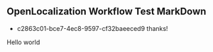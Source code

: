 ## OpenLocalization Workflow Test MarkDown
* c2863c01-bce7-4ec8-9597-cf32baeeced9 
thanks!

Hello world